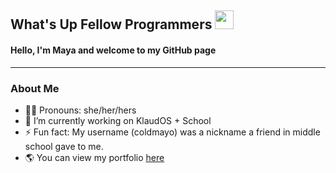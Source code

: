 ## What's Up Fellow Programmers <img src = "https://raw.githubusercontent.com/MartinHeinz/MartinHeinz/master/wave.gif" width = 30px>

#### Hello, I'm Maya and welcome to my GitHub page

---

### About Me
* 👩🏾 Pronouns: she/her/hers
* 🔭 I’m currently working on KlaudOS + School
* ⚡ Fun fact: My username (coldmayo) was a nickname a friend in middle school gave to me.
* 🌎 You can view my portfolio <a href="https://coldmayo.github.io/index.html">here</a>
